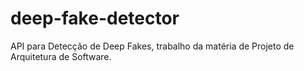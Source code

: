 # deep-fake-detector
API para Detecção de Deep Fakes, trabalho da matéria de Projeto de Arquitetura de Software.
